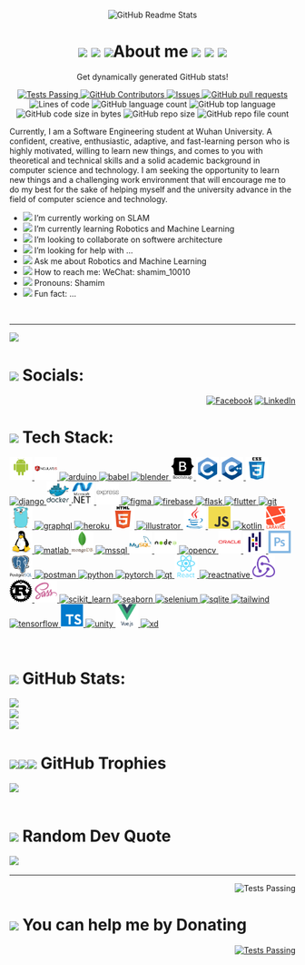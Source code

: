 
<br>
<p align="center">
 <img width=300px src="https://64.media.tumblr.com/4f3130b93daf8b718cf2d398b9e76ae4/2e1fdfd7f2cc8428-e0/s640x960/d4f7a38751a370e18d6770010d80b6ee8f8c3ee6.gif" align="center" alt="GitHub Readme Stats" />
 
<h1 align="center">
<img width=25px src="https://em-content.zobj.net/source/microsoft-teams/337/heart-with-ribbon_1f49d.png"/>
<img width=25px src="https://em-content.zobj.net/source/microsoft-teams/337/heart-with-ribbon_1f49d.png"/>
<img width=25px src="https://em-content.zobj.net/source/microsoft-teams/337/heart-with-ribbon_1f49d.png"/>About me
<img width=25px src="https://em-content.zobj.net/source/microsoft-teams/337/heart-with-ribbon_1f49d.png"/>
<img width=25px src="https://em-content.zobj.net/source/microsoft-teams/337/heart-with-ribbon_1f49d.png"/>
<img width=25px src="https://em-content.zobj.net/source/microsoft-teams/337/heart-with-ribbon_1f49d.png"/></h1>
 <p align="center">Get dynamically generated GitHub stats!</p>

<p align="center">
  <a href="https://github.com/Shamim630/Shamim630/actions">
    <img alt="Tests Passing" src="https://github.com/anuraghazra/github-readme-stats/workflows/Test/badge.svg"/>
  </a>
  <a href="https://github.com/Shamim630/Shamim630/contributors">
    <img alt="GitHub Contributors" src="https://img.shields.io/github/contributors/Shamim630/Shamim630"/>
  </a>
  <a href="https://github.com/Shamim630/Shamim630/issues">
    <img alt="Issues" src="https://img.shields.io/github/issues/Shamim630/Shamim630?color=0088ff"/>
  </a>
  <a href="https://github.com/Shamim630/Shamim630/pulls">
    <img alt="GitHub pull requests" src="https://img.shields.io/github/issues-pr/Shamim630/Shamim630?color=0088ff">
  </a>
  <br />
<img alt="Lines of code" src="https://img.shields.io/tokei/lines/github/Shamim630/Shamim630?color=green">
<img alt="GitHub language count" src="https://img.shields.io/github/languages/count/Shamim630/Shamim630?color=302df0">
<img alt="GitHub top language" src="https://img.shields.io/github/languages/top/Shamim630/Shamim630">
<img alt="GitHub code size in bytes" src="https://img.shields.io/github/languages/code-size/Shamim630/Shamim630?color=0088ff">
<img alt="GitHub repo size" src="https://img.shields.io/github/repo-size/Shamim630/Shamim630?color=00ff00f">
<img alt="GitHub repo file count" src="https://img.shields.io/github/directory-file-count/Shamim630/Shamim630">
</p>

Currently, I am a Software Engineering student at Wuhan University. A confident, creative, enthusiastic, adaptive, and fast-learning person who is highly motivated, willing to learn new things, and comes to you with theoretical and technical skills and a solid academic background in computer science and technology. I am seeking the opportunity to learn new things and a challenging work environment that will encourage me to do my best for the sake of helping myself and the university advance in the field of computer science and technology.

- <img width=20px src="https://em-content.zobj.net/source/skype/289/man-mechanic_1f468-200d-1f527.png"> I’m currently working on SLAM
- <img width=20px src="https://em-content.zobj.net/source/microsoft-teams/337/writing-hand_270d-fe0f.png"> I’m currently learning Robotics and Machine Learning
- <img width=20px src="https://em-content.zobj.net/source/microsoft-teams/337/eyes_1f440.png"> I’m looking to collaborate on softwere architecture
- <img width=20px src="https://em-content.zobj.net/source/noto-emoji-animations/344/thinking-face_1f914.gif"> I’m looking for help with ...
- <img width=20px src="https://em-content.zobj.net/source/skype/289/face-with-symbols-on-mouth_1f92c.png"> Ask me about Robotics and Machine Learning
- <img width=20px src="https://em-content.zobj.net/source/skype/289/mobile-phone_1f4f1.png"> How to reach me: WeChat: shamim_10010
- <img width=20px src="https://em-content.zobj.net/source/noto-emoji-animations/344/hugging-face_1f917.gif"> Pronouns: Shamim
- <img width=20px src="https://em-content.zobj.net/source/noto-emoji-animations/344/sun-with-face_1f31e.gif"> Fun fact: ...
<br>

---

<a href="(https://visitcount.itsvg.in"> <img src="https://visitcount.itsvg.in/api?id=Shamim630&label=Profile%20Views&icon=8&pretty=false"/>
</a>
<h1><img width=50px src="https://em-content.zobj.net/source/skype/289/desert-island_1f3dd-fe0f.png"/> Socials:</h1>
<p align="right"><a href="https://www.facebook.com/profile.php?id=100087242254904"><img alt="Facebook" src="https://img.shields.io/badge/Facebook-%231877F2.svg?logo=Facebook&logoColor=white"/></a>
<a href="https://www.linkedin.com/in/shamim-khan-0b60571ba/"><img alt="LinkedIn" src="https://img.shields.io/badge/LinkedIn-%230077B5.svg?logo=linkedin&logoColor=white"/></a></p>

# <img width = 50x src="https://em-content.zobj.net/source/skype/289/video-game_1f3ae.png"/> Tech Stack:

<p align="left"> <a href="https://developer.android.com" target="_blank" rel="noreferrer"> <img src="https://raw.githubusercontent.com/devicons/devicon/master/icons/android/android-original-wordmark.svg" alt="android" width="40" height="40"/> </a> <a href="https://angular.io" target="_blank" rel="noreferrer"> <img src="https://raw.githubusercontent.com/devicons/devicon/master/icons/angularjs/angularjs-original-wordmark.svg" alt="angularjs" width="40" height="40"/> </a> <a href="https://www.arduino.cc/" target="_blank" rel="noreferrer"> <img src="https://cdn.worldvectorlogo.com/logos/arduino-1.svg" alt="arduino" width="40" height="40"/> </a> <a href="https://babeljs.io/" target="_blank" rel="noreferrer"> <img src="https://www.vectorlogo.zone/logos/babeljs/babeljs-icon.svg" alt="babel" width="40" height="40"/> </a> <a href="https://www.blender.org/" target="_blank" rel="noreferrer"> <img src="https://download.blender.org/branding/community/blender_community_badge_white.svg" alt="blender" width="40" height="40"/> </a> <a href="https://getbootstrap.com" target="_blank" rel="noreferrer"> <img src="https://raw.githubusercontent.com/devicons/devicon/master/icons/bootstrap/bootstrap-plain-wordmark.svg" alt="bootstrap" width="40" height="40"/> </a> <a href="https://www.cprogramming.com/" target="_blank" rel="noreferrer"> <img src="https://raw.githubusercontent.com/devicons/devicon/master/icons/c/c-original.svg" alt="c" width="40" height="40"/> </a> <a href="https://www.w3schools.com/cpp/" target="_blank" rel="noreferrer"> <img src="https://raw.githubusercontent.com/devicons/devicon/master/icons/cplusplus/cplusplus-original.svg" alt="cplusplus" width="40" height="40"/> </a> <a href="https://www.w3schools.com/css/" target="_blank" rel="noreferrer"> <img src="https://raw.githubusercontent.com/devicons/devicon/master/icons/css3/css3-original-wordmark.svg" alt="css3" width="40" height="40"/> </a> <a href="https://www.djangoproject.com/" target="_blank" rel="noreferrer"> <img src="https://cdn.worldvectorlogo.com/logos/django.svg" alt="django" width="40" height="40"/> </a> <a href="https://www.docker.com/" target="_blank" rel="noreferrer"> <img src="https://raw.githubusercontent.com/devicons/devicon/master/icons/docker/docker-original-wordmark.svg" alt="docker" width="40" height="40"/> </a> <a href="https://dotnet.microsoft.com/" target="_blank" rel="noreferrer"> <img src="https://raw.githubusercontent.com/devicons/devicon/master/icons/dot-net/dot-net-original-wordmark.svg" alt="dotnet" width="40" height="40"/> </a> <a href="https://expressjs.com" target="_blank" rel="noreferrer"> <img src="https://raw.githubusercontent.com/devicons/devicon/master/icons/express/express-original-wordmark.svg" alt="express" width="40" height="40"/> </a> <a href="https://www.figma.com/" target="_blank" rel="noreferrer"> <img src="https://www.vectorlogo.zone/logos/figma/figma-icon.svg" alt="figma" width="40" height="40"/> </a> <a href="https://firebase.google.com/" target="_blank" rel="noreferrer"> <img src="https://www.vectorlogo.zone/logos/firebase/firebase-icon.svg" alt="firebase" width="40" height="40"/> </a> <a href="https://flask.palletsprojects.com/" target="_blank" rel="noreferrer"> <img src="https://www.vectorlogo.zone/logos/pocoo_flask/pocoo_flask-icon.svg" alt="flask" width="40" height="40"/> </a> <a href="https://flutter.dev" target="_blank" rel="noreferrer"> <img src="https://www.vectorlogo.zone/logos/flutterio/flutterio-icon.svg" alt="flutter" width="40" height="40"/> </a> <a href="https://git-scm.com/" target="_blank" rel="noreferrer"> <img src="https://www.vectorlogo.zone/logos/git-scm/git-scm-icon.svg" alt="git" width="40" height="40"/> </a> <a href="https://golang.org" target="_blank" rel="noreferrer"> <img src="https://raw.githubusercontent.com/devicons/devicon/master/icons/go/go-original.svg" alt="go" width="40" height="40"/> </a> <a href="https://graphql.org" target="_blank" rel="noreferrer"> <img src="https://www.vectorlogo.zone/logos/graphql/graphql-icon.svg" alt="graphql" width="40" height="40"/> </a> <a href="https://heroku.com" target="_blank" rel="noreferrer"> <img src="https://www.vectorlogo.zone/logos/heroku/heroku-icon.svg" alt="heroku" width="40" height="40"/> </a> <a href="https://www.w3.org/html/" target="_blank" rel="noreferrer"> <img src="https://raw.githubusercontent.com/devicons/devicon/master/icons/html5/html5-original-wordmark.svg" alt="html5" width="40" height="40"/> </a> <a href="https://www.adobe.com/in/products/illustrator.html" target="_blank" rel="noreferrer"> <img src="https://www.vectorlogo.zone/logos/adobe_illustrator/adobe_illustrator-icon.svg" alt="illustrator" width="40" height="40"/> </a> <a href="https://www.java.com" target="_blank" rel="noreferrer"> <img src="https://raw.githubusercontent.com/devicons/devicon/master/icons/java/java-original.svg" alt="java" width="40" height="40"/> </a> <a href="https://developer.mozilla.org/en-US/docs/Web/JavaScript" target="_blank" rel="noreferrer"> <img src="https://raw.githubusercontent.com/devicons/devicon/master/icons/javascript/javascript-original.svg" alt="javascript" width="40" height="40"/> </a> <a href="https://kotlinlang.org" target="_blank" rel="noreferrer"> <img src="https://www.vectorlogo.zone/logos/kotlinlang/kotlinlang-icon.svg" alt="kotlin" width="40" height="40"/> </a> <a href="https://laravel.com/" target="_blank" rel="noreferrer"> <img src="https://raw.githubusercontent.com/devicons/devicon/master/icons/laravel/laravel-plain-wordmark.svg" alt="laravel" width="40" height="40"/> </a> <a href="https://www.linux.org/" target="_blank" rel="noreferrer"> <img src="https://raw.githubusercontent.com/devicons/devicon/master/icons/linux/linux-original.svg" alt="linux" width="40" height="40"/> </a> <a href="https://www.mathworks.com/" target="_blank" rel="noreferrer"> <img src="https://upload.wikimedia.org/wikipedia/commons/2/21/Matlab_Logo.png" alt="matlab" width="40" height="40"/> </a> <a href="https://www.mongodb.com/" target="_blank" rel="noreferrer"> <img src="https://raw.githubusercontent.com/devicons/devicon/master/icons/mongodb/mongodb-original-wordmark.svg" alt="mongodb" width="40" height="40"/> </a> <a href="https://www.microsoft.com/en-us/sql-server" target="_blank" rel="noreferrer"> <img src="https://www.svgrepo.com/show/303229/microsoft-sql-server-logo.svg" alt="mssql" width="40" height="40"/> </a> <a href="https://www.mysql.com/" target="_blank" rel="noreferrer"> <img src="https://raw.githubusercontent.com/devicons/devicon/master/icons/mysql/mysql-original-wordmark.svg" alt="mysql" width="40" height="40"/> </a> <a href="https://nodejs.org" target="_blank" rel="noreferrer"> <img src="https://raw.githubusercontent.com/devicons/devicon/master/icons/nodejs/nodejs-original-wordmark.svg" alt="nodejs" width="40" height="40"/> </a> <a href="https://opencv.org/" target="_blank" rel="noreferrer"> <img src="https://www.vectorlogo.zone/logos/opencv/opencv-icon.svg" alt="opencv" width="40" height="40"/> </a> <a href="https://www.oracle.com/" target="_blank" rel="noreferrer"> <img src="https://raw.githubusercontent.com/devicons/devicon/master/icons/oracle/oracle-original.svg" alt="oracle" width="40" height="40"/> </a> <a href="https://pandas.pydata.org/" target="_blank" rel="noreferrer"> <img src="https://raw.githubusercontent.com/devicons/devicon/2ae2a900d2f041da66e950e4d48052658d850630/icons/pandas/pandas-original.svg" alt="pandas" width="40" height="40"/> </a> <a href="https://www.photoshop.com/en" target="_blank" rel="noreferrer"> <img src="https://raw.githubusercontent.com/devicons/devicon/master/icons/photoshop/photoshop-line.svg" alt="photoshop" width="40" height="40"/> </a> <a href="https://www.postgresql.org" target="_blank" rel="noreferrer"> <img src="https://raw.githubusercontent.com/devicons/devicon/master/icons/postgresql/postgresql-original-wordmark.svg" alt="postgresql" width="40" height="40"/> </a> <a href="https://postman.com" target="_blank" rel="noreferrer"> <img src="https://www.vectorlogo.zone/logos/getpostman/getpostman-icon.svg" alt="postman" width="40" height="40"/> </a> <a href="https://www.python.org" target="_blank" rel="noreferrer"> <img src="https://static.wixstatic.com/media/5c0a05_042d8a2c2d384737b86fb1beb9dff1a2~mv2.gif" alt="python" width="40" height="40"/> </a> <a href="https://pytorch.org/" target="_blank" rel="noreferrer"> <img src="https://www.vectorlogo.zone/logos/pytorch/pytorch-icon.svg" alt="pytorch" width="40" height="40"/> </a> <a href="https://www.qt.io/" target="_blank" rel="noreferrer"> <img src="https://upload.wikimedia.org/wikipedia/commons/0/0b/Qt_logo_2016.svg" alt="qt" width="40" height="40"/> </a> <a href="https://reactjs.org/" target="_blank" rel="noreferrer"> <img src="https://raw.githubusercontent.com/devicons/devicon/master/icons/react/react-original-wordmark.svg" alt="react" width="40" height="40"/> </a> <a href="https://reactnative.dev/" target="_blank" rel="noreferrer"> <img src="https://reactnative.dev/img/header_logo.svg" alt="reactnative" width="40" height="40"/> </a> <a href="https://redux.js.org" target="_blank" rel="noreferrer"> <img src="https://raw.githubusercontent.com/devicons/devicon/master/icons/redux/redux-original.svg" alt="redux" width="40" height="40"/> </a> <a href="https://www.rust-lang.org" target="_blank" rel="noreferrer"> <img src="https://raw.githubusercontent.com/devicons/devicon/master/icons/rust/rust-plain.svg" alt="rust" width="40" height="40"/> </a> <a href="https://sass-lang.com" target="_blank" rel="noreferrer"> <img src="https://raw.githubusercontent.com/devicons/devicon/master/icons/sass/sass-original.svg" alt="sass" width="40" height="40"/> </a> <a href="https://scikit-learn.org/" target="_blank" rel="noreferrer"> <img src="https://upload.wikimedia.org/wikipedia/commons/0/05/Scikit_learn_logo_small.svg" alt="scikit_learn" width="40" height="40"/> </a> <a href="https://seaborn.pydata.org/" target="_blank" rel="noreferrer"> <img src="https://seaborn.pydata.org/_images/logo-mark-lightbg.svg" alt="seaborn" width="40" height="40"/> </a> <a href="https://www.selenium.dev" target="_blank" rel="noreferrer"> <img src="https://raw.githubusercontent.com/detain/svg-logos/780f25886640cef088af994181646db2f6b1a3f8/svg/selenium-logo.svg" alt="selenium" width="40" height="40"/> </a> <a href="https://www.sqlite.org/" target="_blank" rel="noreferrer"> <img src="https://www.vectorlogo.zone/logos/sqlite/sqlite-icon.svg" alt="sqlite" width="40" height="40"/> </a> <a href="https://tailwindcss.com/" target="_blank" rel="noreferrer"> <img src="https://www.vectorlogo.zone/logos/tailwindcss/tailwindcss-icon.svg" alt="tailwind" width="40" height="40"/> </a> <a href="https://www.tensorflow.org" target="_blank" rel="noreferrer"> <img src="https://www.vectorlogo.zone/logos/tensorflow/tensorflow-icon.svg" alt="tensorflow" width="40" height="40"/> </a> <a href="https://www.typescriptlang.org/" target="_blank" rel="noreferrer"> <img src="https://raw.githubusercontent.com/devicons/devicon/master/icons/typescript/typescript-original.svg" alt="typescript" width="40" height="40"/> </a> <a href="https://unity.com/" target="_blank" rel="noreferrer"> <img src="https://www.vectorlogo.zone/logos/unity3d/unity3d-icon.svg" alt="unity" width="40" height="40"/> </a> <a href="https://vuejs.org/" target="_blank" rel="noreferrer"> <img src="https://raw.githubusercontent.com/devicons/devicon/master/icons/vuejs/vuejs-original-wordmark.svg" alt="vuejs" width="40" height="40"/> </a> <a href="https://www.adobe.com/products/xd.html" target="_blank" rel="noreferrer"> <img src="https://cdn.worldvectorlogo.com/logos/adobe-xd.svg" alt="xd" width="40" height="40"/> </a> </p><br>

# <img width=50px src="https://em-content.zobj.net/source/skype/289/pizza_1f355.png"/> GitHub Stats:
![](https://github-readme-stats.vercel.app/api?username=Shamim630&theme=monokai&hide_border=false&include_all_commits=true&count_private=false)<br/>
![](https://github-readme-streak-stats.herokuapp.com/?user=Shamim630&theme=monokai&hide_border=false)<br/>
![](https://github-readme-stats.vercel.app/api/top-langs/?username=Shamim630&theme=monokai&hide_border=false&include_all_commits=true&count_private=false&layout=compact)
<br>

# <img width=50px src="https://em-content.zobj.net/source/skype/289/1st-place-medal_1f947.png"/><img width=50px src="https://em-content.zobj.net/source/skype/289/2nd-place-medal_1f948.png"/><img width=50px src="https://em-content.zobj.net/source/skype/289/3rd-place-medal_1f949.png"/> GitHub Trophies
![](https://github-profile-trophy.vercel.app/?username=Shamim630&theme=radical&no-frame=false&no-bg=true&margin-w=4)
<br><br>

# <img width=70px src="https://em-content.zobj.net/source/microsoft-teams/337/man-technologist_1f468-200d-1f4bb.png"/> Random Dev Quote
![](https://quotes-github-readme.vercel.app/api?type=horizontal&theme=radical)

---

<p align="right"><img alt="Tests Passing" src="https://visitcount.itsvg.in/api?id=Shamim630&icon=7&color=4" /></p>

 # <img width=50px src="https://em-content.zobj.net/source/skype/289/handshake_1f91d.png"/> You can help me by Donating
  <p align="right"><a href="https://www.paypal.com/paypalme/shamim10010"><img alt="Tests Passing" src="https://img.shields.io/badge/PayPal-00457C?style=for-the-badge&logo=paypal&logoColor=white" _blank=/></a></p>